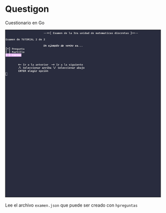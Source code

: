 # Questigon

Cuestionario en Go

![Captura](./captura.png)

Lee el archivo `examen.json` que puede ser creado con `hpreguntas`
